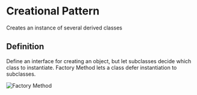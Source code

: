 ﻿# Creational Pattern

Creates an instance of several derived classes

## Definition

Define an interface for creating an object, but let subclasses decide which class to instantiate. Factory Method lets a class defer instantiation to subclasses.

![Factory Method](https://www.dofactory.com/images/diagrams/net/factory.gif)